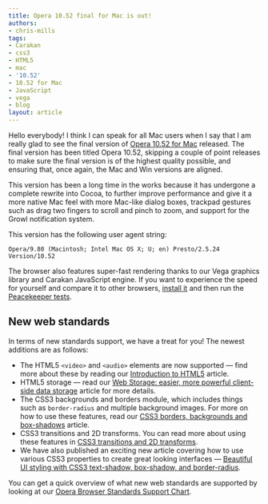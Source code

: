 ```yaml
---
title: Opera 10.52 final for Mac is out!
authors:
- chris-mills
tags:
- Carakan
- css3
- HTML5
- mac
- '10.52'
- 10.52 for Mac
- JavaScript
- vega
- blog
layout: article
---
```

<p>Hello everybody! I think I can speak for all Mac users when I say that I am really glad to see the final version of <a href="http://www.opera.com/browser">Opera 10.52 for Mac</a> released. The final version has been titled Opera 10.52, skipping a couple of point releases to make sure the final version is of the highest quality possible, and ensuring that, once again, the Mac and Win versions are aligned.</p>

<p>This version has been a long time in the works because it has undergone a complete rewrite into Cocoa, to further improve performance and give it a more native Mac feel with more Mac-like dialog boxes, trackpad gestures such as drag two fingers to scroll and pinch to zoom, and support for the Growl notification system.</p>

<p>This version has the following user agent string:</p>

<pre><code>Opera/9.80 (Macintosh; Intel Mac OS X; U; en) Presto/2.5.24 Version/10.52</code></pre>

<p>The browser also features super-fast rendering thanks to our Vega graphics library and Carakan JavaScript engine. If you want to experience the speed for yourself and compare it to other browsers, <a href="http://www.opera.com/browser/">install it</a> and then run the <a href="http://service.futuremark.com/peacekeeper/index.action">Peacekeeper tests</a>.</p>

<h2>New web standards</h2>

<p>In terms of new standards support, we have a treat for you! The newest additions are as follows:</p>

<ul>
  <li>The HTML5 <code>&lt;video&gt;</code> and <code>&lt;audio&gt;</code> elements are now supported — find more about these by reading our <a href="">Introduction to HTML5</a> article.</li>
  <li>HTML5 storage — read our <a href="http://dev.opera.com/articles/view/web-storage/">Web Storage: easier, more powerful client-side data storage</a> article for more details.</li>
  <li>The CSS3 backgrounds and borders module, which includes things such as <code>border-radius</code> and multiple background images. For more on how to use these features, read our <a href="http://dev.opera.com/articles/view/css3-border-background-boxshadow/">CSS3 borders, backgrounds and box-shadows</a> article.</li>
  <li>CSS3 transitions and 2D transforms. You can read more about using these features in <a href="http://dev.opera.com/articles/view/css3-transitions-and-2d-transforms/">CSS3 transitions and 2D transforms</a>.</li>
  <li>We have also published an exciting new article covering how to use various CSS3 properties to create great looking interfaces — <a href="http://dev.opera.com/articles/view/beautiful-ui-styling-with-css3-text-shadow-box-shadow-and-border-radius/">Beautiful UI styling with CSS3 text-shadow, box-shadow, and border-radius</a>.</li>
</ul>

<p>You can get a quick overview of what new web standards are supported by looking at our <a href="http://my.opera.com/ODIN/blog/2010/03/16/opera-standards-chart">Opera Browser Standards Support Chart</a>.</p>
